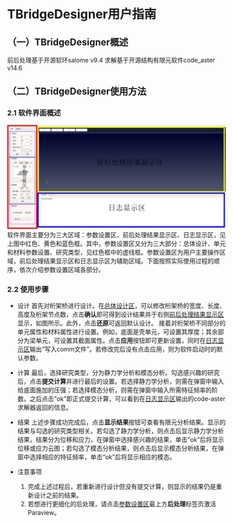 # TBridgeDesigner用户指南
## （一）TBridgeDesigner概述
前后处理基于开源软环salome v9.4
求解基于开源结构有限元软件code_aster v14.6
## （二）TBridgeDesigner使用方法
### 2.1 软件界面概述
![avatar](./doc/main.png)
软件界面主要分为三大区域：参数设置区、前后处理结果显示区、日志显示区，见上图中红色、黄色和蓝色框。其中，参数设置区又分为三大部分：总体设计、单元和材料参数设置、研究类型，见红色框中的虚线框。参数设置区为用户主要操作区域，前后处理结果显示区和日志显示区为辅助区域。下面按照实际使用过程的顺序，依次介绍参数设置区域各部分。
### 2.2 使用步骤
- 设计
首先对桁架桥进行设计。在<u>总体设计区</u>，可以修改桁架桥的宽度、长度、高度及桁架节点数，点击**确认**即可得到设计结果并于右侧<u>前后处理结果显示区</u>显示，如图所示。此外，点击**还原**可返回默认设计。
接着对桁架桥不同部分的单元属性和材料属性进行设置。例如，底面是壳单元，可设置其厚度；其余部分为梁单元，可设置其截面属性。点击**应用**按钮即可更新设置，同时在<u>日志显示区</u>输出“写入comm文件”。若修改完后没有点击应用，则为软件启动时的默认参数。
- 计算
最后，选择研究类型，分为静力学分析和模态分析。勾选感兴趣的研究后，点击**提交计算**并进行最后的设置。若选择静力学分析，则需在弹窗中输入给底面施加的压强；若选择模态分析，则需在弹窗中输入所需特征频率的阶数。之后点击“ok”即正式提交计算，可以看到在<u>日志显示区</u>输出的code-aster求解器返回的信息。
- 结果
  上述步骤成功完成后，点击**显示结果**按钮可查看有限元分析结果。显示的结果与勾选的研究类型相关。若勾选了静力学分析，则点击后显示静力学分析结果，结果分为位移和应力，在弹窗中选择感兴趣的结果，单击“ok”后将显示位移或应力云图；若勾选了模态分析结果，则点击后显示模态分析结果，在弹窗中选择相应的特征频率，单击“ok”后将显示相应的模态。
- 注意事项

  1. 完成上述过程后，若重新进行设计但没有提交计算，则显示的结果仍是重新设计之前的结果。
  2. 若想进行更细化的后处理，请点击<u>参数设置区</u>最上方**后处理**标签页激活Paraview。
